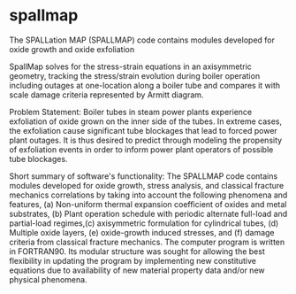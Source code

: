 # spallmap
The SPALLation MAP (SPALLMAP) code contains modules developed for oxide growth and oxide exfoliation

SpallMap solves for the stress-strain equations in an axisymmetric geometry, tracking the stress/strain evolution during boiler operation including outages at one-location along a boiler tube and compares it with scale damage criteria represented by Armitt diagram. 

Problem Statement: Boiler tubes in steam power plants experience exfoliation of oxide grown on the inner side of the tubes. In extreme cases, the exfoliation cause significant tube blockages that lead to forced power plant outages. It is thus desired to predict through modeling the propensity of exfoliation events in order to inform power plant operators of possible tube blockages.

Short summary of software's functionality: The SPALLMAP code contains modules developed for oxide growth, stress analysis, and classical fracture mechanics correlations by taking into account the following phenomena and features, (a) Non-uniform thermal expansion coefficient of oxides and metal substrates, (b) Plant operation schedule with periodic alternate full-load and partial-load regimes,(c) axisymmetric formulation for cylindrical tubes, (d) Multiple oxide layers, (e) oxide-growth induced stresses, and (f) damage criteria from classical fracture mechanics. The computer program is written in FORTRAN90. Its modular structure was sought for allowing the best flexibility in updating the program by implementing new constitutive equations due to availability of new material property data and/or new physical phenomena.
